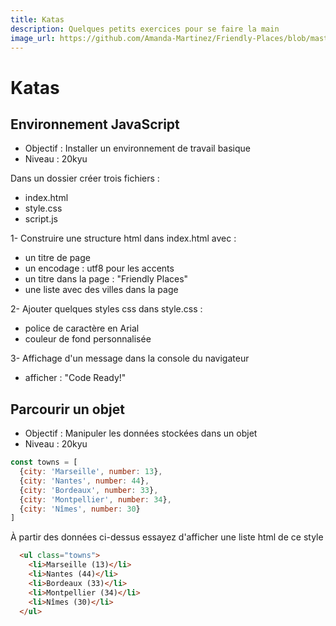 ```yaml
---
title: Katas
description: Quelques petits exercices pour se faire la main
image_url: https://github.com/Amanda-Martinez/Friendly-Places/blob/master/fiches/img/kata.jpg?raw=true
---
```

# Katas

## Environnement JavaScript
- Objectif : Installer un environnement de travail basique
- Niveau : 20kyu

Dans un dossier créer trois fichiers :
- index.html
- style.css
- script.js

1- Construire une structure html dans index.html avec :
- un titre de page
- un encodage : utf8 pour les accents
- un titre dans la page : "Friendly Places"
- une liste avec des villes dans la page

2- Ajouter quelques styles css dans style.css :
- police de caractère en Arial
- couleur de fond personnalisée

3- Affichage d'un message dans la console du navigateur
- afficher : "Code Ready!"

## Parcourir un objet
- Objectif : Manipuler les données stockées dans un objet
- Niveau : 20kyu

```javascript
const towns = [
  {city: 'Marseille', number: 13},
  {city: 'Nantes', number: 44},
  {city: 'Bordeaux', number: 33},
  {city: 'Montpellier', number: 34},
  {city: 'Nîmes', number: 30}
]
```
À partir des données ci-dessus essayez d'afficher une liste html de ce style
```html
  <ul class="towns">
    <li>Marseille (13)</li>
    <li>Nantes (44)</li>
    <li>Bordeaux (33)</li>
    <li>Montpellier (34)</li>
    <li>Nîmes (30)</li>
  </ul>
```
